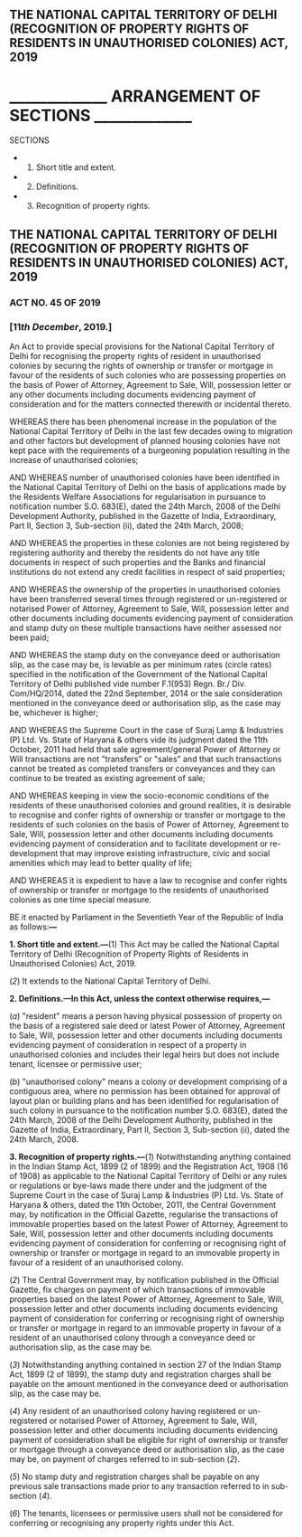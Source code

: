 ## THE NATIONAL CAPITAL TERRITORY OF DELHI (RECOGNITION OF PROPERTY RIGHTS OF RESIDENTS IN UNAUTHORISED COLONIES) ACT, 2019

# \_\_\_\_\_\_\_\_\_\_\_\_\_ ARRANGEMENT OF SECTIONS \_\_\_\_\_\_\_\_\_\_\_\_\_

SECTIONS

- 1. Short title and extent.
- 2. Definitions.
- 3. Recognition of property rights.

## THE NATIONAL CAPITAL TERRITORY OF DELHI (RECOGNITION OF PROPERTY RIGHTS OF RESIDENTS IN UNAUTHORISED COLONIES) ACT, 2019

### ACT NO. 45 OF 2019

### [11*th December*, 2019.]

An Act to provide special provisions for the National Capital Territory of Delhi for recognising the property rights of resident in unauthorised colonies by securing the rights of ownership or transfer or mortgage in favour of the residents of such colonies who are possessing properties on the basis of Power of Attorney, Agreement to Sale, Will, possession letter or any other documents including documents evidencing payment of consideration and for the matters connected therewith or incidental thereto.

WHEREAS there has been phenomenal increase in the population of the National Capital Territory of Delhi in the last few decades owing to migration and other factors but development of planned housing colonies have not kept pace with the requirements of a burgeoning population resulting in the increase of unauthorised colonies;

AND WHEREAS number of unauthorised colonies have been identified in the National Capital Territory of Delhi on the basis of applications made by the Residents Welfare Associations for regularisation in pursuance to notification number S.O. 683(E), dated the 24th March, 2008 of the Delhi Development Authority, published in the Gazette of India, Extraordinary, Part II, Section 3, Sub-section (ii), dated the 24th March, 2008;

AND WHEREAS the properties in these colonies are not being registered by registering authority and thereby the residents do not have any title documents in respect of such properties and the Banks and financial institutions do not extend any credit facilities in respect of said properties;

AND WHEREAS the ownership of the properties in unauthorised colonies have been transferred several times through registered or un-registered or notarised Power of Attorney, Agreement to Sale, Will, possession letter and other documents including documents evidencing payment of consideration and stamp duty on these multiple transactions have neither assessed nor been paid;

AND WHEREAS the stamp duty on the conveyance deed or authorisation slip, as the case may be, is leviable as per minimum rates (circle rates) specified in the notification of the Government of the National Capital Territory of Delhi published vide number F.1(953) Regn. Br./ Div. Com/HQ/2014, dated the 22nd September, 2014 or the sale consideration mentioned in the conveyance deed or authorisation slip, as the case may be, whichever is higher;

AND WHEREAS the Supreme Court in the case of Suraj Lamp & Industries (P) Ltd. Vs. State of Haryana & others vide its judgment dated the 11th October, 2011 had held that sale agreement/general Power of Attorney or Will transactions are not "transfers" or "sales" and that such transactions cannot be treated as completed transfers or conveyances and they can continue to be treated as existing agreement of sale;

AND WHEREAS keeping in view the socio-economic conditions of the residents of these unauthorised colonies and ground realities, it is desirable to recognise and confer rights of ownership or transfer or mortgage to the residents of such colonies on the basis of Power of Attorney, Agreement to Sale, Will, possession letter and other documents including documents evidencing payment of consideration and to facilitate development or re-development that may improve existing infrastructure, civic and social amenities which may lead to better quality of life;

AND WHEREAS it is expedient to have a law to recognise and confer rights of ownership or transfer or mortgage to the residents of unauthorised colonies as one time special measure.

BE it enacted by Parliament in the Seventieth Year of the Republic of India as follows:**—**

**1. Short title and extent.—**(1) This Act may be called the National Capital Territory of Delhi (Recognition of Property Rights of Residents in Unauthorised Colonies) Act, 2019.

(*2*) It extends to the National Capital Territory of Delhi.

**2. Definitions.—**In this Act, unless the context otherwise requires,**—**

(*a*) "resident" means a person having physical possession of property on the basis of a registered sale deed or latest Power of Attorney, Agreement to Sale, Will, possession letter and other documents including documents evidencing payment of consideration in respect of a property in unauthorised colonies and includes their legal heirs but does not include tenant, licensee or permissive user;

(*b*) "unauthorised colony" means a colony or development comprising of a contiguous area, where no permission has been obtained for approval of layout plan or building plans and has been identified for regularisation of such colony in pursuance to the notification number S.O. 683(E), dated the 24th March, 2008 of the Delhi Development Authority, published in the Gazette of India, Extraordinary, Part II, Section 3, Sub-section (ii), dated the 24th March, 2008.

**3. Recognition of property rights.—**(*1*) Notwithstanding anything contained in the Indian Stamp Act, 1899 (2 of 1899) and the Registration Act, 1908 (16 of 1908) as applicable to the National Capital Territory of Delhi or any rules or regulations or bye-laws made there under and the judgment of the Supreme Court in the case of Suraj Lamp & Industries (P) Ltd. Vs. State of Haryana & others, dated the 11th October, 2011, the Central Government may, by notification in the Official Gazette, regularise the transactions of immovable properties based on the latest Power of Attorney, Agreement to Sale, Will, possession letter and other documents including documents evidencing payment of consideration for conferring or recognising right of ownership or transfer or mortgage in regard to an immovable property in favour of a resident of an unauthorised colony.

(*2*) The Central Government may, by notification published in the Official Gazette, fix charges on payment of which transactions of immovable properties based on the latest Power of Attorney, Agreement to Sale, Will, possession letter and other documents including documents evidencing payment of consideration for conferring or recognising right of ownership or transfer or mortgage in regard to an immovable property in favour of a resident of an unauthorised colony through a conveyance deed or authorisation slip, as the case may be.

(*3*) Notwithstanding anything contained in section 27 of the Indian Stamp Act, 1899 (2 of 1899), the stamp duty and registration charges shall be payable on the amount mentioned in the conveyance deed or authorisation slip, as the case may be.

(*4*) Any resident of an unauthorised colony having registered or un-registered or notarised Power of Attorney, Agreement to Sale, Will, possession letter and other documents including documents evidencing payment of consideration shall be eligible for right of ownership or transfer or mortgage through a conveyance deed or authorisation slip, as the case may be, on payment of charges referred to in sub-section (*2*).

(*5*) No stamp duty and registration charges shall be payable on any previous sale transactions made prior to any transaction referred to in sub-section (*4*).

(*6*) The tenants, licensees or permissive users shall not be considered for conferring or recognising any property rights under this Act.